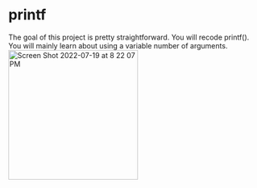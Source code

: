 # printf
The goal of this project is pretty straightforward. You will recode printf(). You will mainly learn about using a variable number of arguments.
<img width="257" alt="Screen Shot 2022-07-19 at 8 22 07 PM" src="https://user-images.githubusercontent.com/65782342/179811504-6a0c53a0-cd62-48e4-b3dc-7560889b36b8.png">
